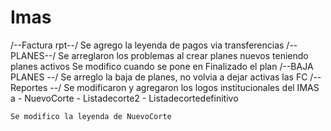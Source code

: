 # Imas
/--Factura rpt--/
	Se agrego la leyenda de pagos via transferencias
/--PLANES--/
	Se arreglaron los problemas al crear planes nuevos teniendo planes activos
	Se modifico cuando se pone en Finalizado el plan
/--BAJA PLANES --/
	Se arreglo la baja de planes, no volvia a dejar activas las FC
/-- Reportes --/
	Se modificaron y agregaron los logos institucionales del IMAS a 
		- NuevoCorte
		- Listadecorte2
		- Listadecortedefinitivo

	Se modifico la leyenda de NuevoCorte
